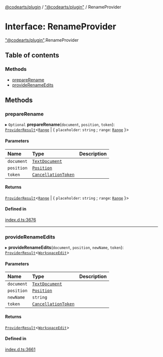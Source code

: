 [@codearts/plugin](../README.md) / ["@codearts/plugin"](../modules/_codearts_plugin_.md) / RenameProvider

# Interface: RenameProvider

["@codearts/plugin"](../modules/_codearts_plugin_.md).RenameProvider

## Table of contents

### Methods

- [prepareRename](codearts_plugin_.RenameProvider.md#preparerename)
- [provideRenameEdits](codearts_plugin_.RenameProvider.md#providerenameedits)

## Methods

### prepareRename

▸ `Optional` **prepareRename**(`document`, `position`, `token`): [`ProviderResult`](../modules/_codearts_plugin_.md#providerresult)<[`Range`](../classes/codearts_plugin_.Range.md) \| { `placeholder`: `string` ; `range`: [`Range`](../classes/codearts_plugin_.Range.md)  }\>

#### Parameters

| Name | Type | Description |
| :------ | :------ | :------ |
| `document` | [`TextDocument`](codearts_plugin_.TextDocument.md) |  |
| `position` | [`Position`](../classes/codearts_plugin_.Position.md) |  |
| `token` | [`CancellationToken`](codearts_plugin_.CancellationToken.md) |  |

#### Returns

[`ProviderResult`](../modules/_codearts_plugin_.md#providerresult)<[`Range`](../classes/codearts_plugin_.Range.md) \| { `placeholder`: `string` ; `range`: [`Range`](../classes/codearts_plugin_.Range.md)  }\>

#### Defined in

[index.d.ts:3676](https://github.com/huaweicloud/cloudide-plugin-api/blob/a4193a8/index.d.ts#L3676)

___

### provideRenameEdits

▸ **provideRenameEdits**(`document`, `position`, `newName`, `token`): [`ProviderResult`](../modules/_codearts_plugin_.md#providerresult)<[`WorkspaceEdit`](../classes/codearts_plugin_.WorkspaceEdit.md)\>

#### Parameters

| Name | Type | Description |
| :------ | :------ | :------ |
| `document` | [`TextDocument`](codearts_plugin_.TextDocument.md) |  |
| `position` | [`Position`](../classes/codearts_plugin_.Position.md) |  |
| `newName` | `string` |  |
| `token` | [`CancellationToken`](codearts_plugin_.CancellationToken.md) |  |

#### Returns

[`ProviderResult`](../modules/_codearts_plugin_.md#providerresult)<[`WorkspaceEdit`](../classes/codearts_plugin_.WorkspaceEdit.md)\>

#### Defined in

[index.d.ts:3661](https://github.com/huaweicloud/cloudide-plugin-api/blob/a4193a8/index.d.ts#L3661)
